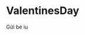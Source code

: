 # ValentinesDay
Gửi bé iu
<!doctype html>
<head>
  <meta charset="utf-8">
  <meta http-equiv="X-UA-Compatible" content="IE=edge,chrome=1">
  <script src="http://code.jquery.com/jquery-1.7.1.min.js" type="text/javascript"></script>  
  <title>Happy Valentine's Day Max!</title>
<link rel="icon" type="image/jpg" href="favicon.jpg">
<style>
/* HELLO MAX! THIS IS MY CSS! */
body {
	background-image: url('tandem_grey.png');
}
body::before {
	content: url('tandem_grey.png') url('broken.png') url('clock.png') url('colors.png')  url('theCertificate.png') url('thePerks.png');
	display: none;
}
.certificate {
	background: #fff;
	background-image: url('theCertificate.png');
	box-shadow: 0 0 5px #888;
}
.benefits {
	background: #fff;
	background-image: url('thePerks.png');
	box-shadow: 0 0 5px #888;
}
.no {
	background-image: url('broken.png');
}
.yes {
	background-image: url('colors.png');
}
.maybe {
	background-image: url('clock.png');
}
#image {
	height: 517px;
	width: 780px;
	margin: 50px auto;
}
</style>
  
</head>
<body>
	<script type="text/javascript">
/* ZOMG. FUNCTION! */
/* I ALSO LEARNED HOW TO DO A LOT OF THIS BY CHANGING .CSS INSTEAD OF ADDING/REMOVING CLASSES, WHICH I LEARNED IS BETTER. I ALSO LEARNED THAT I SHOULD MAKE VARS FOR BODY AND IMAGE SINCE I'M USING THEM MORE THAN ONCE! */
	var beardedBoo = function() {
		var body = $('body'),
		    image = $("#image");
		body.removeClass("no").removeClass("maybe")
		image.removeClass("benefits").removeClass("certificate")
		var answer = prompt("Will you be my valentine? Yes, No, Maybe?").toLowerCase()
/* .toLowerCase IS BEST PRACTICE! IT'S ALSO OK IF YOU TYPE THE FIRST LETTER INSTEAD OF THE WORD! */
		if (answer == "yes" || answer == 'y') {
			body.addClass("yes")
			image.addClass("certificate")
		} else if (answer == "maybe" || answer == 'm') {
			body.addClass("maybe")
/* I WANTED THE BG TO CHANGE BEFORE THE ALERT AND THE IMAGE AFTER THE PROMPT AND THE NEXT PROMPT AFTER THAT! I LEARNED THAT IF ALERT AD IMAGE ARE NOT IN THE setTimeout TOGETHER, IT DOES THEM AT THE SAME TIME. */
			setTimeout(beardedBoo, 6000)
			setTimeout(function() {
				alert("Dị là em chưa cảm nhận hết tình iu của chị òiii")
				image.addClass("benefits")
			}, 200)
/* HEY!!! */
		} else {
			body.addClass("no")
			setTimeout(function() {
				alert("Hăm! Nói là không phải như vậy ik. Thử lại ik")
				beardedBoo()
			}, 200)
		}
	}
    setTimeout(beardedBoo, 300)
/* ALL THESE ALERTS/PROMPTS COULD GET ANNOYING, IT'S BEST TO JUST BE MY VALENTINE */
	</script>

<div id="image"></div>
 
</body>
</html>
